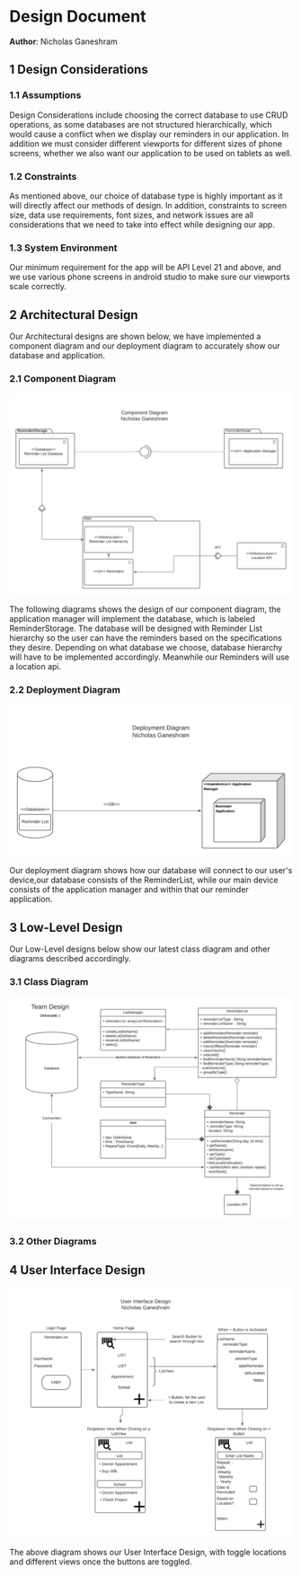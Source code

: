 # Design Document

**Author**: Nicholas Ganeshram
 
## 1 Design Considerations
 
### 1.1 Assumptions
 
Design Considerations include choosing the correct database to use CRUD operations, as some databases are not structured hierarchically, which would cause a conflict when we display our reminders in our application. In addition we must consider different viewports for different sizes of phone screens, whether we also want our application to be used on tablets as well.  
 
### 1.2 Constraints
 
As mentioned above, our choice of database type is highly important as it will directly affect our methods of design. In addition, constraints to screen size, data use requirements, font sizes, and network issues are all considerations that we need to take into effect while designing our app. 
 
### 1.3 System Environment
 
Our minimum requirement for the app will be API Level 21 and above, and we use various phone screens in android studio to make sure our viewports scale correctly. 
 
## 2 Architectural Design

Our Architectural designs are shown below, we have implemented a component diagram and our deployment diagram to accurately show our database and application. 
 
### 2.1 Component Diagram

![alt text](ComponentDiagram.png)
 
The following diagrams shows the design of our component diagram, the application manager will implement the database, which is labeled ReminderStorage. The database will be designed with Reminder List hierarchy so the user can have the reminders based on the specifications they desire. Depending on what database we choose, database hierarchy will have to be implemented accordingly. Meanwhile our Reminders will use a location api. 
 
### 2.2 Deployment Diagram

![alt text](DeploymentDiagram.png)
 
Our deployment diagram shows how our database will connect to our user's device,our database consists of the ReminderList, while our main device consists of the application manager and within that our reminder application. 
 
## 3 Low-Level Design
 
Our Low-Level designs below show our latest class diagram and other diagrams described accordingly. 
 
### 3.1 Class Diagram
 
![alt text](teamdesign.jpg)
 
### 3.2 Other Diagrams
 
## 4 User Interface Design

![alt text](UserInterfaceDesign.png)
 
The above diagram shows our User Interface Design, with toggle locations and different views once the buttons are toggled. 
